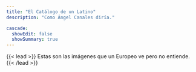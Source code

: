 ```yaml
--- 
title: "El Catálogo de un Latino"
description: "Como Ángel Canales diría."

cascade:
  showEdit: false
  showSummary: true
---
```


{{< lead >}}
Estas son las imágenes que un Europeo ve pero no entiende.
{{< /lead >}}
